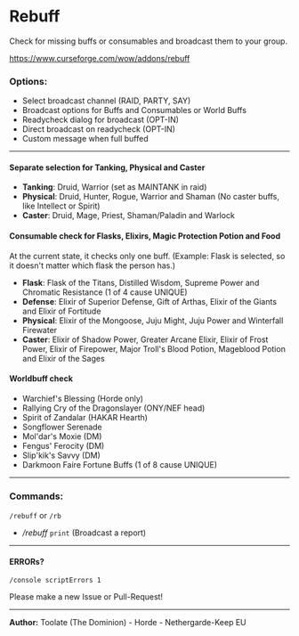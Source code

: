 # Rebuff
Check for missing buffs or consumables and broadcast them to your group.

https://www.curseforge.com/wow/addons/rebuff

### Options:
* Select broadcast channel (RAID, PARTY, SAY)
* Broadcast options for Buffs and Consumables or World Buffs
* Readycheck dialog for broadcast (OPT-IN)
* Direct broadcast on readycheck (OPT-IN)
* Custom message when full buffed

---

#### Separate selection for Tanking, Physical and Caster
* **Tanking**: Druid, Warrior (set as MAINTANK in raid)
* **Physical**: Druid, Hunter, Rogue, Warrior and Shaman (No caster buffs, like Intellect or Spirit)
* **Caster**: Druid, Mage, Priest, Shaman/Paladin and Warlock
  
#### Consumable check for Flasks, Elixirs, Magic Protection Potion and Food
At the current state, it checks only one buff.
(Example: Flask is selected, so it doesn't matter which flask the person has.)

* **Flask**: Flask of the Titans, Distilled Wisdom, Supreme Power and Chromatic Resistance (1 of 4 cause UNIQUE)
* **Defense**: Elixir of Superior Defense, Gift of Arthas, Elixir of the Giants and Elixir of Fortitude
* **Physical**: Elixir of the Mongoose, Juju Might, Juju Power and Winterfall Firewater
* **Caster**: Elixir of Shadow Power, Greater Arcane Elixir, Elixir of Frost Power, Elixir of Firepower, Major Troll's Blood Potion, Mageblood Potion and  Elixir of the Sages

#### Worldbuff check
* Warchief's Blessing (Horde only)
* Rallying Cry of the Dragonslayer (ONY/NEF head)
* Spirit of Zandalar (HAKAR Hearth)
* Songflower Serenade
* Mol'dar's Moxie (DM)
* Fengus' Ferocity (DM)
* Slip'kik's Savvy (DM)
* Darkmoon Faire Fortune Buffs (1 of 8 cause UNIQUE)

---

### Commands:
`/rebuff` or `/rb`
* */rebuff* `print` (Broadcast a report)

---

#### ERRORs?
`/console scriptErrors 1`

Please make a new Issue or Pull-Request!

--- 

**Author:** Toolate (The Dominion) - Horde - Nethergarde-Keep EU

